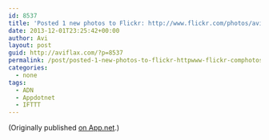 ```yaml
---
id: 8537
title: 'Posted 1 new photos to Flickr: http://www.flickr.com/photos/avi4now/'
date: 2013-12-01T23:25:42+00:00
author: Avi
layout: post
guid: http://aviflax.com/?p=8537
permalink: /post/posted-1-new-photos-to-flickr-httpwww-flickr-comphotosavi4now-5/
categories:
  - none
tags:
  - ADN
  - Appdotnet
  - IFTTT
---
```

(Originally published [on App.net](http://alpha.app.net/aviflax/post/16327678).)